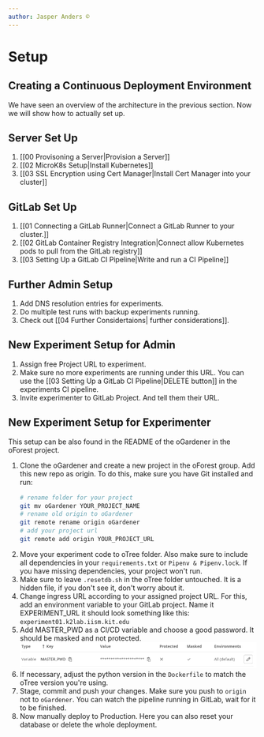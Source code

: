 ```yaml
---
author: Jasper Anders ©
---
```


# Setup

## Creating a Continuous Deployment Environment

We have seen an overview of the architecture in the previous section. Now we will show how to actually set up.

## Server Set Up

1. [[00 Provisoning a Server|Provision a Server]]
1. [[02 MicroK8s Setup|Install Kubernetes]]
1. [[03 SSL Encryption using Cert Manager|Install Cert Manager into your cluster]]

## GitLab Set Up

1. [[01 Connecting a GitLab Runner|Connect a GitLab Runner to your cluster.]]
1. [[02 GitLab Container Registry Integration|Connect allow Kubernetes pods to pull from the GitLab registry]]
1. [[03 Setting Up a GitLab CI Pipeline|Write and run a CI Pipeline]]

## Further Admin Setup

1. Add DNS resolution entries for experiments.
2. Do multiple test runs with backup experiments running.
3. Check out [[04 Further Considertaions| further considerations]].

## New Experiment Setup for Admin

1. Assign free Project URL to experiment.
2. Make sure no more experiments are running under this URL. You can use the [[03 Setting Up a GitLab CI Pipeline|DELETE button]] in the experiments CI pipeline.
3. Invite experimenter to GitLab Project. And tell them their URL.

## New Experiment Setup for Experimenter 

This setup can be also found in the README of the oGardener in the oForest project. 

1. Clone the oGardener and create a new project in the oForest group. Add this new repo as origin. To do this, make sure you have Git installed and run:
	```bash
	# rename folder for your project
	git mv oGardener YOUR_PROJECT_NAME
	# rename old origin to oGardener
	git remote rename origin oGardener
	# add your project url
	git remote add origin YOUR_PROJECT_URL
	```
4. Move your experiment code to oTree folder. Also make sure to include all dependencies in your `requirements.txt` or `Pipenv & Pipenv.lock`. If you have missing dependencies, your project won't run. 
5. Make sure to leave `.resetdb.sh` in the oTree folder untouched. It is a hidden file, if you don't see it, don't worry about it.
6. Change ingress URL according to your assigned project URL. For this, add an environment variable to your GitLab project. Name it EXPERIMENT_URL it should look something like this: `experiment01.k2lab.iism.kit.edu`
7. Add MASTER_PWD as a CI/CD variable and choose a good password. It should be masked and not protected. 
    ![GitLab Env Variable](./attachments/GitLabVariable.png)
6. If necessary, adjust the python version in the `Dockerfile` to match the oTree version you're using.
7. Stage, commit and push your changes. Make sure you push to `origin` not to `oGardener`. You can watch the pipeline running in GitLab, wait for it to be finished.
8. Now manually deploy to Production. Here you can also reset your database or delete the whole deployment.